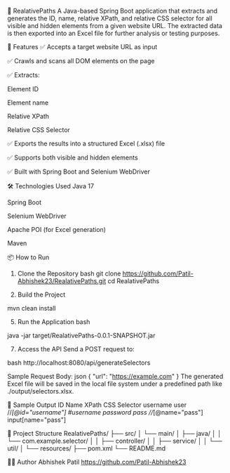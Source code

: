 📁 RealativePaths
A Java-based Spring Boot application that extracts and generates the ID, name, relative XPath, and relative CSS selector for all visible and hidden elements from a given website URL. The extracted data is then exported into an Excel file for further analysis or testing purposes.

🚀 Features
✅ Accepts a target website URL as input

✅ Crawls and scans all DOM elements on the page

✅ Extracts:

Element ID

Element name

Relative XPath

Relative CSS Selector

✅ Exports the results into a structured Excel (.xlsx) file

✅ Supports both visible and hidden elements

✅ Built with Spring Boot and Selenium WebDriver

🛠️ Technologies Used
Java 17

Spring Boot

Selenium WebDriver

Apache POI (for Excel generation)

Maven

📦 How to Run
1. Clone the Repository
bash
git clone https://github.com/Patil-Abhishek23/RealativePaths.git
cd RealativePaths

3. Build the Project

mvn clean install

5. Run the Application
bash

java -jar target/RealativePaths-0.0.1-SNAPSHOT.jar

7. Access the API
Send a POST request to:

bash
http://localhost:8080/api/generateSelectors

Sample Request Body:
json
{
  "url": "https://example.com"
}
The generated Excel file will be saved in the local file system under a predefined path like ./output/selectors.xlsx.

📄 Sample Output
ID	Name	XPath	CSS Selector
username	user	//*[@id="username"]	#username
password	pass	//*[@name="pass"]	input[name="pass"]

📂 Project Structure
RealativePaths/
├── src/
│   └── main/
│       ├── java/
│       │   └── com.example.selector/
│       │       ├── controller/
│       │       ├── service/
│       │       └── util/
│       └── resources/
├── pom.xml
└── README.md


🙋‍♂️ Author
Abhishek Patil
https://github.com/Patil-Abhishek23

